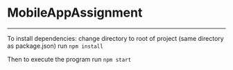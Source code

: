 # MobileAppAssignment

___

To install dependencies:
  change directory to root of project (same directory as package.json)
  run `npm install`
  
Then to execute the program
  run `npm start`
